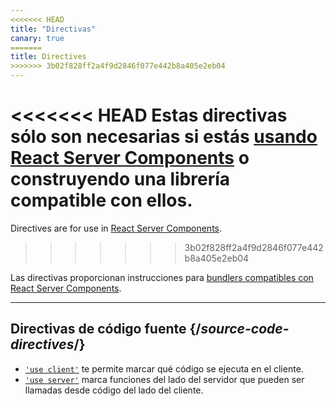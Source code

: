 ```yaml
---
<<<<<<< HEAD
title: "Directivas"
canary: true
=======
title: Directives
>>>>>>> 3b02f828ff2a4f9d2846f077e442b8a405e2eb04
---
```


<RSC>

<<<<<<< HEAD
Estas directivas sólo son necesarias si estás [usando React Server Components](/learn/start-a-new-react-project#bleeding-edge-react-frameworks) o construyendo una librería compatible con ellos.
=======
Directives are for use in [React Server Components](/learn/start-a-new-react-project#bleeding-edge-react-frameworks).
>>>>>>> 3b02f828ff2a4f9d2846f077e442b8a405e2eb04

</RSC>

<Intro>

Las directivas proporcionan instrucciones para [bundlers compatibles con React Server Components](/learn/start-a-new-react-project#bleeding-edge-react-frameworks).

</Intro>

---

## Directivas de código fuente {/*source-code-directives*/}

* [`'use client'`](/reference/rsc/use-client) te permite marcar qué código se ejecuta en el cliente.
* [`'use server'`](/reference/rsc/use-server) marca funciones del lado del servidor que pueden ser llamadas desde código del lado del cliente.
